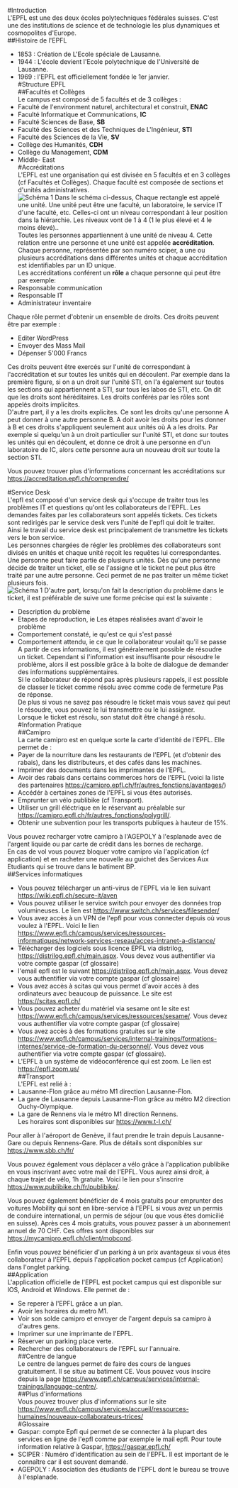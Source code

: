 #Introduction  
L'EPFL est une des deux écoles polytechniques fédérales suisses. C'est une des institutions de science et de technologie les plus dynamiques et cosmopolites d'Europe.  
##Histoire de l'EPFL  
- 1853 : Création de L'Ecole spéciale de Lausanne.  
- 1944 : L'école devient l'Ecole polytechnique de l'Université de Lausanne.   
- 1969 : l'EPFL est officiellement fondée le 1er janvier.  
#Structure EPFL  
##Facultés et Collèges  
Le campus est composé de 5 facultés et de 3 collèges :  
- Faculté de l'environment naturel, architectural et construit, **ENAC**  
- Faculté Informatique et Communications, **IC**  
- Faculté Sciences de Base, **SB**  
- Faculté des Sciences et des Techniques de L'Ingénieur, **STI**  
- Faculté des Sciences de la Vie, **SV**  
- Collège des Humanités, **CDH**  
- Collège du Management, **CDM**  
- Middle- East  
#Accréditations  
L'EPFL est une organisation qui est divisée en 5 facultés et en 3 collèges (cf Facultés et Collèges). Chaque faculté est composée de sections et d'unités administratives.     
![Schéma 1](schema_epfl.PNG)
Dans le schéma ci-dessus, Chaque rectangle est appelé une unité. Une unité peut être une faculté, un laboratoire, le service IT d'une faculté, etc. Celles-ci ont un niveau correspondant à leur position dans la hiérarchie. Les niveaux vont de 1 à 4 (1 le plus élevé et 4 le moins élevé)..  
Toutes les personnes appartiennent à une unité de niveau 4. Cette relation entre une personne et une unité est appelée **accréditation**.  
Chaque personne, représentée par son numéro sciper, a une ou plusieurs accréditations dans différentes unités et chaque accréditation est identifiables par un ID unique.  
Les accréditations conférent un **rôle** a chaque personne qui peut être par exemple:  
- Responsable communication  
- Responsable IT  
- Administrateur inventaire  
<!-- commentaire pour faire un espace-->  
Chaque rôle permet d'obtenir un ensemble de droits. Ces droits peuvent être par exemple :     
- Editer WordPress  
- Envoyer des Mass Mail 
- Dépenser 5'000 Francs  
<!-- commentaire pour faire un espace-->  
Ces droits peuvent être exercés sur l'unité de correspondant à l'accréditation et sur toutes les unités qui en découlent. Par exemple dans la première figure, si on a un droit sur l'unité STI, on l'a également sur toutes les sections qui appartiennent a STI, sur tous les labos de STI, etc. On dit que les droits sont héréditaires. Les droits conférés par les rôles sont appelés droits implicites.   
D'autre part, il y a les droits explicites. Ce sont les droits qu'une personne A peut donner à une autre personne B. A doit avoir les droits pour les donner à B et  ces droits s'appliquent seulement aux unités où A a les droits. Par exemple si quelqu'un à un droit particulier sur l'unité STI, et donc sur toutes les unités qui en découlent, et donne ce droit à une personne en d'un laboratoire de IC, alors cette personne aura un nouveau droit sur toute la section STI.  
<!-- commentaire pour faire un espace-->  
Vous pouvez trouver plus d'informations concernant les accréditations sur <https://accreditation.epfl.ch/comprendre/>

#Service Desk  
L'epfl est composé d'un service desk qui s'occupe de traiter tous les problèmes IT et questions qu'ont les collaborateurs de l'EPFL. Les demandes faites par les collaborateurs sont appelés tickets. Ces tickets sont redirigés par le service desk vers l'unité de l'epfl qui doit le traiter. Ainsi le travail du service desk est principalement de transmettre les tickets vers le bon service.  
Les personnes chargées de régler les problèmes des collaborateurs sont divisés en unités et chaque unité reçoit les requêtes lui correspondantes. Une personne peut faire partie de plusieurs unités. Dès qu'une personne décide de traiter un ticket, elle se l'assigne et le ticket ne peut plus être traité par une autre personne. Ceci permet de ne pas traiter un même ticket plusieurs fois.  
![Schéma 1](Capture.PNG)
D'autre part, lorsqu'on fait la description du problème dans le ticket, il est préférable de suive une forme précise qui est la suivante :  
- Description du problème  
- Etapes de reproduction, ie Les étapes réalisées avant d'avoir le problème    
- Comportement constaté, ie qu'est ce qui s'est passé  
- Comportement attendu, ie ce que le collaborateur voulait qu'il se passe  
A partir de ces informations, il est généralement possible de résoudre un ticket. Cependant si l'information est insuffisante pour résoudre le problème, alors il est possible grâce à la boite de dialogue de demander des informations supplémentaires.  
Si le collaborateur de répond pas après plusieurs rappels, il est possible de classer le ticket comme résolu avec comme code de fermeture Pas de réponse.  
De plus si vous ne savez pas résoudre le ticket mais vous savez qui peut le résoudre, vous pouvez le lui transmettre ou le lui assigner.  
Lorsque le ticket est résolu, son statut doit être changé à résolu.
#Information Pratique  
##Camipro  
La carte camipro est en quelque sorte la carte d'identité de l'EPFL. Elle permet de :  
- Payer de la nourriture dans les restaurants de l'EPFL (et d'obtenir des rabais), dans les distributeurs, et des cafés dans les machines.  
- Imprimer des documents dans les imprimantes de l'EPFL.  
- Avoir des rabais dans certains commerces hors de l'EPFL (voici la liste des partenaires <https://camipro.epfl.ch/fr/autres_fonctions/avantages/>)  
- Accédér à certaines zones de l'EPFL si vous êtes autorisés.  
- Emprunter un vélo publibike (cf Transport).  
- Utiliser un grill éléctrique en le réservant au préalable sur <https://camipro.epfl.ch/fr/autres_fonctions/polygrill/>.  
- Obtenir une subvention pour les transports publiques à hauteur de 15%.  
<!-- commentaire pour faire un espace--> 
Vous pouvez recharger votre camipro à l'AGEPOLY à l'esplanade avec de l'argent liquide ou par carte de crédit dans les bornes de recharge.  
En cas de vol vous pouvez bloquer votre camipro via l'application (cf application) et en racheter une nouvelle au guichet des Services Aux Etudiants qui se trouve dans le batiment BP.    
##Services informatiques
- Vous pouvez télécharger un anti-virus de l'EPFL via le lien suivant <https://wiki.epfl.ch/secure-it/aven>  
- Vous pouvez utiliser le service switch pour envoyer des données trop volumineuses. Le lien est <https://www.switch.ch/services/filesender/>  
- Vous avez accès à un VPN de l'epfl pour vous connecter depuis où vous voulez à l'EPFL. Voici le lien <https://www.epfl.ch/campus/services/ressources-informatiques/network-services-reseau/acces-intranet-a-distance/>  
- Télécharger des logiciels sous licence EPFL via distrilog, <https://distrilog.epfl.ch/main.aspx>. Vous devez vous authentifier via votre compte gaspar (cf glossaire)  
- l'email epfl est le suivant <https://distrilog.epfl.ch/main.aspx>. Vous devez vous authentifier via votre compte gaspar (cf glossaire)  
- Vous avez accès à scitas qui vous permet d'avoir accès à des ordinateurs avec beaucoup de puissance. Le site est <https://scitas.epfl.ch/>  
-  Vous pouvez acheter du matériel via sesame ont le site est <https://www.epfl.ch/campus/services/ressources/sesame/>. Vous devez vous authentifier via votre compte gaspar (cf glossaire)  
- Vous avez accès à des formations gratuites sur le site <https://www.epfl.ch/campus/services/internal-trainings/formations-internes/service-de-formation-du-personnel/>. Vous devez vous authentifier via votre compte gaspar (cf glossaire).  
- L'EPFL à un système de vidéoconférence qui est zoom. Le lien est <https://epfl.zoom.us/>  
##Transport  
L'EPFL est relié à :  
- Lausanne-Flon grâce au métro M1 direction Lausanne-Flon.  
- La gare de Lausanne depuis Lausanne-Flon grâce au métro M2 direction Ouchy-Olympique.    
- La gare de Rennens via le métro M1 direction Rennens.  
Les horaires sont disponibles sur <https://www.t-l.ch/>  
<!-- commentaire pour faire un espace-->  
Pour aller à l'aéroport de Genève, il faut prendre le train depuis Lausanne-Gare ou depuis Rennens-Gare. Plus de détails sont disponibles sur <https://www.sbb.ch/fr/>  
<!-- commentaire pour faire un espace-->  
Vous pouvez également vous déplacer a vélo grâce à l'application publibike en vous inscrivant avec votre mail de l'EPFL. Vous aurez ainsi droit, à chaque trajet de vélo, 1h gratuite. Voici le lien pour s'inscrire <https://www.publibike.ch/fr/publibike/>.  
<!-- commentaire pour faire un espace-->  
Vous pouvez également bénéficier de 4 mois gratuits pour emprunter des voitures Mobility qui sont en libre-service à l'EPFL si vous avez un permis de conduire international, un permis de séjour (ou que vous êtes domicilié en suisse). Après ces 4 mois gratuits, vous pouvez passer à un abonnement annuel de 70 CHF. Ces offres sont disponibles sur <https://mycamipro.epfl.ch/client/mobcond>.
<!-- commentaire pour faire un espace-->  
Enfin vous pouvez bénéficier d'un parking à un prix avantageux si vous êtes collaborateur à l'EPFL depuis l'application pocket campus (cf Application) dans l'onglet parking.  
##Application  
L'application officielle de l'EPFL est pocket campus qui est disponible sur IOS, Android et Windows. Elle permet de :
- Se reperer à l'EPFL grâce a un plan.  
- Avoir les horaires du metro M1.  
- Voir son solde camipro et envoyer de l'argent depuis sa camipro à d'autres gens.  
- Imprimer sur une imprimante de l'EPFL.  
- Réserver un parking place verte.  
- Rechercher des collaborateurs de l'EPFL sur l'annuaire.  
##Centre de langue  
Le centre de langues permet de faire des cours de langues gratuitement. Il se situe au batiment CE. Vous pouvez vous inscire depuis la page <https://www.epfl.ch/campus/services/internal-trainings/language-centre/>.  
##Plus d'informations  
Vous pouvez trouver plus d'informations sur le site <https://www.epfl.ch/campus/services/accueil/ressources-humaines/nouveaux-collaborateurs-trices/>  
#Glossaire
- Gaspar: compte Epfl qui permet de se connecter à la plupart des services en ligne de l'epfl comme par exemple le mail epfl. Pour toute information relative à Gaspar, <https://gaspar.epfl.ch/>
- SCIPER : Numéro d'identification au sein de l'EPFL. Il est important de le connaître car il est souvent demandé.   
- AGEPOLY : Association des étudiants de l'EPFL dont le bureau se trouve à l'esplanade.






